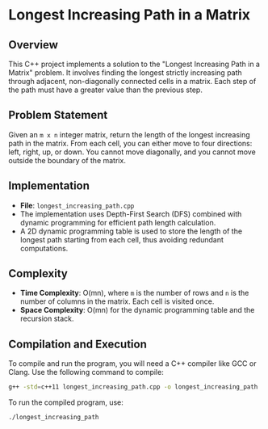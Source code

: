 # Longest Increasing Path in a Matrix

## Overview
This C++ project implements a solution to the "Longest Increasing Path in a Matrix" problem. It involves finding the longest strictly increasing path through adjacent, non-diagonally connected cells in a matrix. Each step of the path must have a greater value than the previous step.

## Problem Statement
Given an `m x n` integer matrix, return the length of the longest increasing path in the matrix. From each cell, you can either move to four directions: left, right, up, or down. You cannot move diagonally, and you cannot move outside the boundary of the matrix.

## Implementation
- **File**: `longest_increasing_path.cpp`
- The implementation uses Depth-First Search (DFS) combined with dynamic programming for efficient path length calculation.
- A 2D dynamic programming table is used to store the length of the longest path starting from each cell, thus avoiding redundant computations.

## Complexity
- **Time Complexity**: O(mn), where `m` is the number of rows and `n` is the number of columns in the matrix. Each cell is visited once.
- **Space Complexity**: O(mn) for the dynamic programming table and the recursion stack.

## Compilation and Execution
To compile and run the program, you will need a C++ compiler like GCC or Clang. Use the following command to compile:
```bash
g++ -std=c++11 longest_increasing_path.cpp -o longest_increasing_path
```
To run the compiled program, use:
```bash
./longest_increasing_path
```